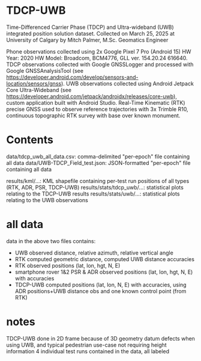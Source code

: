 # TDCP-UWB
Time-Differenced Carrier Phase (TDCP) and Ultra-wideband (UWB) integrated position solution dataset.
Collected on March 25, 2025 at University of Calgary by Mitch Palmer, M.Sc. Geomatics Engineer 

Phone observations collected using 2x Google Pixel 7 Pro (Android 15) HW Year: 2020 HW Model: Broadcom, BCM4776, GLL ver. 154.20.24 616640.
TDCP observations collected with Google GNSSLogger and processed with Google GNSSAnalysisTool (see https://developer.android.com/develop/sensors-and-location/sensors/gnss).
UWB observations collected using Android Jetpack Core Ultra-Wideband (see https://developer.android.com/jetpack/androidx/releases/core-uwb), custom application built with Android Studio.
Real-Time Kinematic (RTK) precise GNSS used to observe reference trajectories with 3x Trimble R10, continuous topographic RTK survey with base over known monument.

# Contents
data/tdcp_uwb_all_data.csv: comma-delimited "per-epoch" file containing all data
data/UWB-TDCP_Field_test.json: JSON-formatted "per-epoch" file containing all data

results/kml/...: KML shapefile containing per-test run positions of all types (RTK, ADR, PSR, TDCP-UWB)
results/stats/tdcp_uwb/...: statistical plots relating to the TDCP-UWB results
results/stats/uwb/...: statistical plots relating to the UWB observations

# all data
data in the above two files contains:
- UWB observed distance, relative azimuth, relative vertical angle
- RTK computed geometric distance, computed UWB distance accuracies
- RTK observed positions (lat, lon, hgt, N, E)
- smartphone rover 1&2 PSR & ADR observed positions (lat, lon, hgt, N, E) with accuracies
- TDCP-UWB computed positions (lat, lon, N, E) with accuracies, using ADR positions+UWB distance obs and one known control point (from RTK)

# notes
TDCP-UWB done in 2D frame because of 3D geometry datum defects when using UWB, and typical pedestrian use-case not requiring height information
4 individual test runs contained in the data, all labeled